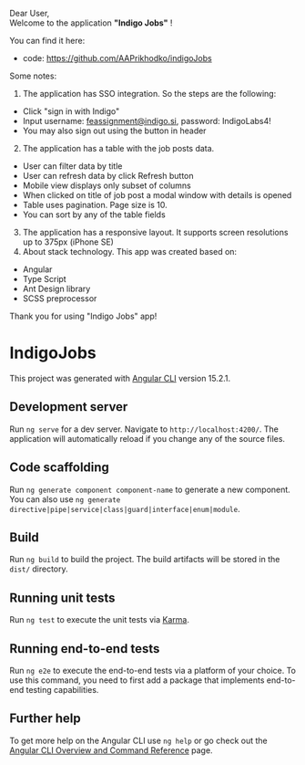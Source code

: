 Dear User, \
Welcome to the application **"Indigo Jobs"** !

You can find it here:
- code: https://github.com/AAPrikhodko/indigoJobs

Some notes:

1. The application has SSO integration. So the steps are the following:
  - Click "sign in with Indigo"
  - Input username: feassignment@indigo.si, password: IndigoLabs4!
  - You may also sign out using the button in header
2. The application has a table with the job posts data.
  - User can filter data by title
  - User can refresh data by click Refresh button
  - Mobile view displays only subset of columns
  - When clicked on title of job post a modal window with details is opened
  - Table uses pagination. Page size is 10.
  - You can sort by any of the table fields
3. The application has a responsive layout. It supports screen resolutions up to 375px (iPhone SE)
4. About stack technology. This app was created based on:
  - Angular
  - Type Script
  - Ant Design library
  - SCSS preprocessor

Thank you for using "Indigo Jobs" app!


# IndigoJobs

This project was generated with [Angular CLI](https://github.com/angular/angular-cli) version 15.2.1.

## Development server

Run `ng serve` for a dev server. Navigate to `http://localhost:4200/`. The application will automatically reload if you change any of the source files.

## Code scaffolding

Run `ng generate component component-name` to generate a new component. You can also use `ng generate directive|pipe|service|class|guard|interface|enum|module`.

## Build

Run `ng build` to build the project. The build artifacts will be stored in the `dist/` directory.

## Running unit tests

Run `ng test` to execute the unit tests via [Karma](https://karma-runner.github.io).

## Running end-to-end tests

Run `ng e2e` to execute the end-to-end tests via a platform of your choice. To use this command, you need to first add a package that implements end-to-end testing capabilities.

## Further help

To get more help on the Angular CLI use `ng help` or go check out the [Angular CLI Overview and Command Reference](https://angular.io/cli) page.
